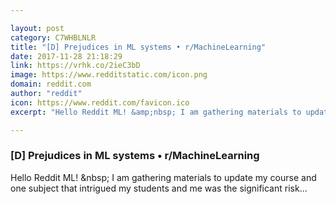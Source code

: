 ```yaml
---

layout: post
category: C7WHBLNLR
title: "[D] Prejudices in ML systems • r/MachineLearning"
date: 2017-11-28 21:18:29
link: https://vrhk.co/2ieC3bD
image: https://www.redditstatic.com/icon.png
domain: reddit.com
author: "reddit"
icon: https://www.reddit.com/favicon.ico
excerpt: "Hello Reddit ML! &amp;nbsp; I am gathering materials to update my course and one subject that intrigued my students and me was the significant risk..."

---
```


### [D] Prejudices in ML systems • r/MachineLearning

Hello Reddit ML! &amp;nbsp; I am gathering materials to update my course and one subject that intrigued my students and me was the significant risk...